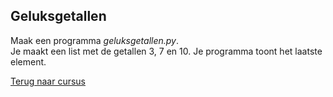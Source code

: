 ## Geluksgetallen

Maak een programma _geluksgetallen.py_.\
Je maakt een list met de getallen 3, 7 en 10. Je programma toont het
laatste element.

[Terug naar cursus](/23_list.html)